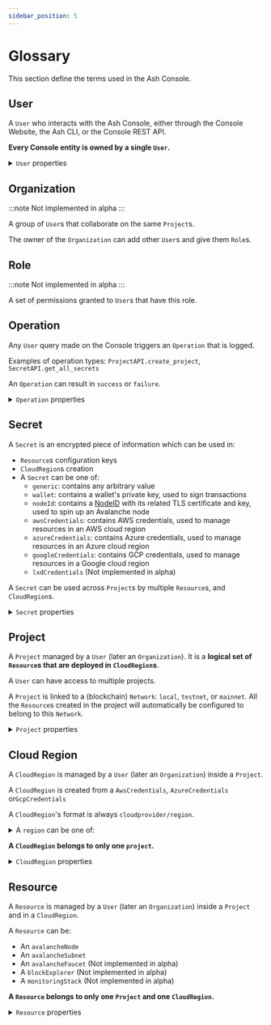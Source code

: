 ```yaml
---
sidebar_position: 5
---
```


# Glossary

This section define the terms used in the Ash Console.

## User

A `User` who interacts with the Ash Console, either through the Console Website, the Ash CLI, or the Console REST API.

**Every Console entity is owned by a single `User`.**

<details>
  <summary><code>User</code> properties</summary>
  <div>

```python
id: UUID4
username: str
firstname: str
lastname: str
email: str
```

  </div>
</details>

## Organization

:::note
Not implemented in alpha
:::

A group of `User`s that collaborate on the same `Project`s.

The owner of the `Organization` can add other `User`s and give them `Role`s.

## Role

:::note
Not implemented in alpha
:::

A set of permissions granted to `User`s that have this role.

## Operation

Any `User` query made on the Console triggers an `Operation` that is logged.

Examples of operation types: `ProjectAPI.create_project`, `SecretAPI.get_all_secrets`

An `Operation` can result in `success` or `failure`.

<details>
  <summary><code>Operation</code> properties</summary>
  <div>

```python
id: UUID4
owner_id: UUID4 # The user who performed the operation
logged: datetime
target_type: str
target_id: UUID4 | None # Can be None if the operation is not related to a specific item
target_value: str | None
operation_type: str
args: List[str]
kwargs: Dict[str, str]
result: OperationResult
error_msg: str | None
```

  </div>
</details>

## Secret

A `Secret` is an encrypted piece of information which can be used in:

- `Resource`s configuration keys
- `CloudRegion`s creation
- A `Secret` can be one of:
  - `generic`: contains any arbitrary value
  - `wallet`: contains a wallet's private key, used to sign transactions
  - `nodeId`: contains a [NodeID](https://docs.avax.network/nodes/maintain/node-backup-and-restore#nodeid) with its related TLS certificate and key, used to spin up an Avalanche node
  - `awsCredentials`: contains AWS credentials, used to manage resources in an AWS cloud region
  - `azureCredentials`: contains Azure credentials, used to manage resources in an Azure cloud region
  - `googleCredentials`: contains GCP credentials, used to manage resources in a Google cloud region
  - `lxdCredentials` (Not implemented in alpha)

A `Secret` can be used across `Project`s by multiple `Resource`s, and `CloudRegion`s.

<details>
  <summary><code>Secret</code> properties</summary>
  <div>

```python
id: UUID4
owner_id: UUID4
name: str
secret_type: SecretType
created: datetime
used_by: Dict[UUID4, str] # (UUID => EntityType)
... # extra properties based on type
```

  </div>
</details>

## Project

A `Project` managed by a `User` (later an `Organization`). It is a **logical set of `Resource`s that are deployed in `CloudRegion`s**.

A `User` can have access to multiple projects.

A `Project` is linked to a (blockchain) `Network`: `local`, `testnet`, or `mainnet`. All the `Resource`s created in the project will automatically be configured to belong to this `Network`.

<details>
  <summary><code>Project</code> properties</summary>
  <div>

```python
id: UUID4
owner_id: UUID4
name: str
network: Network
created: datetime
cloud_regions_ids: Dict[str, UUID4]
resources_ids: Dict[str, UUID4]
...
```

  </div>
</details>

## Cloud Region

A `CloudRegion` is managed by a `User` (later an `Organization`) inside a `Project`.

A `CloudRegion` is created from a `AwsCredentials`, `AzureCredentials` or`GcpCredentials`

A `CloudRegion`'s format is always `cloudprovider/region`.

<details>
  <summary>A <code>region</code> can be one of:</summary>
  <div>

<details>
  <summary><code>azure/*</code></summary>
  <div>

- `azure/australiacentral`
- `azure/australiacentral2`
- `azure/australiaeast`
- `azure/australiasoutheast`
- `azure/brazilsouth`
- `azure/canadacentral`
- `azure/canadaeast`
- `azure/centralindia`
- `azure/centralus`
- `azure/eastasia`
- `azure/eastus`
- `azure/eastus2`
- `azure/francecentral`
- `azure/francesouth`
- `azure/germanynorth`
- `azure/germanywestcentral`
- `azure/japaneast`
- `azure/japanwest`
- `azure/koreacentral`
- `azure/koreasouth`
- `azure/northcentralus`
- `azure/northeurope`
- `azure/norwayeast`
- `azure/norwaywest`
- `azure/southafricanorth`
- `azure/southafricawest`
- `azure/southcentralus`
- `azure/southeastasia`
- `azure/southindia`
- `azure/swedencentral`
- `azure/switzerlandnorth`
- `azure/switzerlandwest`
- `azure/uaecentral`
- `azure/uaenorth`
- `azure/uksouth`
- `azure/ukwest`
- `azure/westcentralus`
- `azure/westeurope`
- `azure/westindia`
- `azure/westus`

</div>
</details>

<details>
  <summary><code>aws/*</code></summary>
  <div>

- `aws/af-south-1`
- `aws/ap-east-1`
- `aws/ap-northeast-1`
- `aws/ap-northeast-2`
- `aws/ap-northeast-3`
- `aws/ap-south-1`
- `aws/ap-south-2`
- `aws/ap-southeast-1`
- `aws/ap-southeast-2`
- `aws/ap-southeast-3`
- `aws/ap-southeast-4`
- `aws/ca-central-1`
- `aws/eu-central-1`
- `aws/eu-central-2`
- `aws/eu-north-1`
- `aws/eu-south-1`
- `aws/eu-south-2`
- `aws/eu-west-1`
- `aws/eu-west-2`
- `aws/eu-west-3`
- `aws/me-central-1`
- `aws/me-south-1`
- `aws/sa-east-1`
- `aws/us-east-1`
- `aws/us-east-2`
- `aws/us-west-1`
- `aws/us-west-2`

</div>
</details>

<details>
  <summary><code>google/*</code></summary>
  <div>

- `google/asia-east1`
- `google/asia-east2`
- `google/asia-northeast1`
- `google/asia-northeast2`
- `google/asia-northeast3`
- `google/asia-south1`
- `google/asia-southeast1`
- `google/asia-southeast2`
- `google/australia-southeast1`
- `google/europe-central2`
- `google/europe-north1`
- `google/europe-west1`
- `google/europe-west2`
- `google/europe-west3`
- `google/europe-west4`
- `google/europe-west6`
- `google/northamerica-northeast1`
- `google/southamerica-east1`
- `google/us-central1`
- `google/us-east1`
- `google/us-east4`
- `google/us-west1`
- `google/us-west2`
- `google/us-west3`
- `google/us-west4`

</div>
</details>

</div>
</details>

**A `CloudRegion` belongs to only one `project`.**

<details>
  <summary><code>CloudRegion</code> properties</summary>
  <div>

```python
id: UUID4
owner_id: UUID4
project_id: UUID4
created: datetime
cloud_provider: CloudProvider
region: Region
cloud_credentials_secret_id: UUID4
status: CloudRegionStatus
```

  </div>
</details>

## Resource

A `Resource` is managed by a `User` (later an `Organization`) inside a `Project` and in a `CloudRegion`.

A `Resource` can be:

- An `avalancheNode`
- An `avalancheSubnet`
- An `avalancheFaucet` (Not implemented in alpha)
- A `blockExplorer` (Not implemented in alpha)
- A `monitoringStack` (Not implemented in alpha)

**A `Resource` belongs to only one `Project` and one `CloudRegion`.**

<details>
  <summary><code>Resource</code> properties</summary>
  <div>

```python
id: UUID4
owner_id: UUID4
project_id: UUID4
created: datetime
resource_type: ResourceType
cloud_region_id: UUID4
... # extra properties based on type
```

  </div>
</details>
